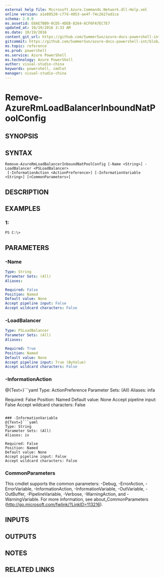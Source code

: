 ```yaml
---
external help file: Microsoft.Azure.Commands.Network.dll-Help.xml
online version: a1e88520-c77d-4853-ae4f-74c2627ad1ca
schema: 2.0.0
ms.assetid: E8AE7BB9-0CD5-4DEB-8264-6CF6FA7EC7E7
updated_at: 10/19/2016 3:33 AM
ms.date: 10/19/2016
content_git_url: https://github.com/SummerSun/azure-docs-powershell-int/blob/master/azureps-cmdlets-docs/ResourceManager/AzureRM.Network/v1.0.13/Remove-AzureRmLoadBalancerInboundNatPoolConfig.md
gitcommit: https://github.com/SummerSun/azure-docs-powershell-int/blob/c0d1e448da01261236e9ece01ca5c2a98effbf31/azureps-cmdlets-docs/ResourceManager/AzureRM.Network/v1.0.13/Remove-AzureRmLoadBalancerInboundNatPoolConfig.md
ms.topic: reference
ms.prod: powershell
ms.service: Azure PowerShell
ms.technology: Azure PowerShell
author: visual-studio-china
keywords: powershell, cmdlet
manager: visual-studio-china
---
```


# Remove-AzureRmLoadBalancerInboundNatPoolConfig

## SYNOPSIS

## SYNTAX

```
Remove-AzureRmLoadBalancerInboundNatPoolConfig [-Name <String>] -LoadBalancer <PSLoadBalancer>
 [-InformationAction <ActionPreference>] [-InformationVariable <String>] [<CommonParameters>]
```

## DESCRIPTION

## EXAMPLES

### 1:
```
PS C:\>
```

## PARAMETERS

### -Name
```yaml
Type: String
Parameter Sets: (All)
Aliases: 

Required: False
Position: Named
Default value: None
Accept pipeline input: False
Accept wildcard characters: False
```

### -LoadBalancer
```yaml
Type: PSLoadBalancer
Parameter Sets: (All)
Aliases: 

Required: True
Position: Named
Default value: None
Accept pipeline input: True (ByValue)
Accept wildcard characters: False
```

### -InformationAction
@{Text=}```yaml
Type: ActionPreference
Parameter Sets: (All)
Aliases: infa

Required: False
Position: Named
Default value: None
Accept pipeline input: False
Accept wildcard characters: False
```

### -InformationVariable
@{Text=}```yaml
Type: String
Parameter Sets: (All)
Aliases: iv

Required: False
Position: Named
Default value: None
Accept pipeline input: False
Accept wildcard characters: False
```

### CommonParameters
This cmdlet supports the common parameters: -Debug, -ErrorAction, -ErrorVariable, -InformationAction, -InformationVariable, -OutVariable, -OutBuffer, -PipelineVariable, -Verbose, -WarningAction, and -WarningVariable. For more information, see about_CommonParameters (http://go.microsoft.com/fwlink/?LinkID=113216).

## INPUTS

## OUTPUTS

## NOTES

## RELATED LINKS


